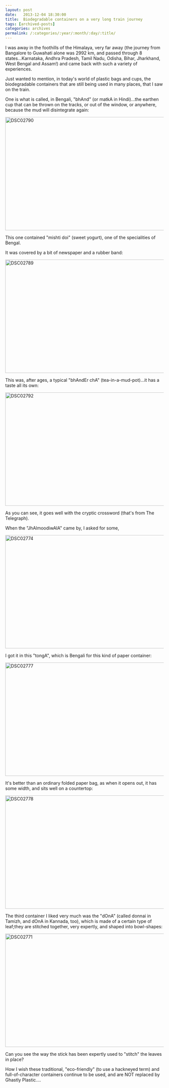 ```yaml
---
layout: post
date:	2013-12-04 18:30:00
title:  Biodegradable containers on a very long train journey
tags: [archived-posts]
categories: archives
permalink: /:categories/:year/:month/:day/:title/
---
```

I was away in the foothills of the Himalaya, very far away (the journey from Bangalore to Guwahati alone was 2992 km, and passed through 8 states...Karnataka, Andhra Pradesh, Tamil Nadu, Odisha, Bihar, Jharkhand, West Bengal and Assam!) and came back with such a variety of experiences.

Just wanted to mention, in today's world of plastic bags and cups, the biodegradable containers that are still being used in many places, that I saw on the train.

One is what is called, in Bengali, "bhAnd" (or matkA in Hindi)...the earthen cup that can be thrown on the tracks, or out of the window, or anywhere, because the mud will disintegrate again:

<a href="http://www.flickr.com/photos/86494503@N00/11200472315/" title="DSC02790 by mohandep, on Flickr"><img src="http://farm4.staticflickr.com/3733/11200472315_5f5953d052_z.jpg" width="640" height="360" alt="DSC02790"></a>


This one contained "mishti doi" (sweet yogurt), one of the specialities of Bengal.

It was covered by a bit of newspaper and a rubber band:

<a href="http://www.flickr.com/photos/86494503@N00/11200480104/" title="DSC02789 by mohandep, on Flickr"><img src="http://farm8.staticflickr.com/7344/11200480104_9481083872_z.jpg" width="640" height="360" alt="DSC02789"></a>



This was, after ages, a typical "bhAndEr chA" (tea-in-a-mud-pot)...it has a taste all its own:

<a href="http://www.flickr.com/photos/86494503@N00/11200460435/" title="DSC02792 by mohandep, on Flickr"><img src="http://farm8.staticflickr.com/7416/11200460435_3c8535ba1f_z.jpg" width="640" height="360" alt="DSC02792"></a>

As you can see, it goes well with the cryptic crossword (that's from The Telegraph).

When the "JhAlmoodiwAlA" came by, I asked for some,

<a href="http://www.flickr.com/photos/86494503@N00/11200534494/" title="DSC02774 by mohandep, on Flickr"><img src="http://farm4.staticflickr.com/3802/11200534494_f452960e87_z.jpg" width="640" height="360" alt="DSC02774"></a>

 I got it in this "tongA", which is Bengali for this kind of paper container:

<a href="http://www.flickr.com/photos/86494503@N00/11200633843/" title="DSC02777 by mohandep, on Flickr"><img src="http://farm4.staticflickr.com/3824/11200633843_729087252f_z.jpg" width="640" height="360" alt="DSC02777"></a>


It's better than an ordinary folded paper bag, as when it opens out, it has some width, and sits well on a countertop:


<a href="http://www.flickr.com/photos/86494503@N00/11200518766/" title="DSC02778 by mohandep, on Flickr"><img src="http://farm8.staticflickr.com/7299/11200518766_68f542fd35_z.jpg" width="640" height="360" alt="DSC02778"></a>


The third container I liked very much was the "dOnA" (called donnai in Tamizh, and dOnA in Kannada, too), which is made of a certain type of leaf;they are stitched together, very expertly, and shaped into bowl-shapes:


<a href="http://www.flickr.com/photos/86494503@N00/11200668343/" title="DSC02771 by mohandep, on Flickr"><img src="http://farm8.staticflickr.com/7448/11200668343_7023b2b313_z.jpg" width="640" height="360" alt="DSC02771"></a>

Can you see the way the stick has been expertly used to "stitch" the leaves in place?

How I wish these traditional, "eco-friendly" (to use a hackneyed term) and full-of-character containers continue to be used, and are NOT replaced by Ghastly Plastic....
